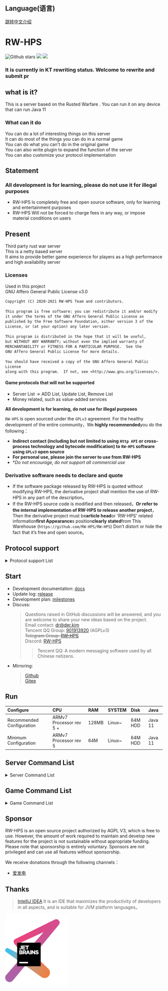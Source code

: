 ## Language(语言)  

[跳转中文介绍](README-CN.md)  

# RW-HPS
![Github stars](https://img.shields.io/github/stars/RW-HPS/RW-HPS.svg)
![](https://github.com/RW-HPS/RW-HPS/actions/workflows/gradle.yml/badge.svg?branch=master)
[![](https://jitpack.io/v/RW-HPS/RW-HPS.svg)](https://jitpack.io/#RW-HPS/RW-HPS)  

### **It is currently in KT rewriting status. Welcome to rewrite and submit pr**

## what is it?
This is a server based on the Rusted Warfare . You can run it on any device that can run Java 11
### What can it do
You can do a lot of interesting things on this server  
It can do most of the things you can do in a normal game  
You can do what you can't do in the original game  
You can also write plugin to expand the function of the server  
You can also customize your protocol implementation

## Statement
### All development is for learning, please do not use it for illegal purposes
- RW-HPS Is completely free and open source software, only for learning and entertainment purposes
- RW-HPS Will not be forced to charge fees in any way, or impose material conditions on users

## Present
Third party rust war server  
This is a netty based server  
It aims to provide better game experience for players as a high performance and high availability server

### Licenses
Used in this project  
GNU Affero General Public License v3.0
```
Copyright (C) 2020-2021 RW-HPS Team and contributors.

This program is free software: you can redistribute it and/or modify
it under the terms of the GNU Affero General Public License as
published by the Free Software Foundation, either version 3 of the
License, or (at your option) any later version.

This program is distributed in the hope that it will be useful,
but WITHOUT ANY WARRANTY; without even the implied warranty of
MERCHANTABILITY or FITNESS FOR A PARTICULAR PURPOSE.  See the
GNU Affero General Public License for more details.

You should have received a copy of the GNU Affero General Public License
along with this program.  If not, see <http://www.gnu.org/licenses/>.
```

#### Game protocols that will not be supported
- Server List -> ADD List, Update List, Remove List  
- Money related, such as value-added services  

**All development is for learning, do not use for illegal purposes** 

`RW-HPS` is open sourced under the `GPLv3` agreement. For the healthy development of the entire community，We **highly recommended**you do the following：

- **Indirect contact (including but not limited to using `Http API` or cross-process technology and bytecode modification) to `RW-HPS` software using `GPLv3` open source**
- **For personal use, please join the server to use from RW-HPS**
- **Do not encourage, do not support all commercial use*

### Derivative software needs to declare and quote

- If the software package released by RW-HPS is quoted without modifying RW-HPS, the derivative project shall mention the use of RW-HPS in any part of the description。
- If the RW-HPS source code is modified and then released，**Or refer to the internal implementation of RW-HPS to release another project**，Then the derivative project must be**article head**or 'RW-HPS' related information**first Appearance**s position**clearly stated**from This Warehouse (`https://github.com/RW-HPS/RW-HPS`) Don’t distort or hide the fact that it’s free and open source。

## Protocol support

<details>
  <summary>Protocol support List</summary>  

**Message**
- Team Chat
- All Chat
- Map location
- Forbidden words

**Game**
- Unit movement
- Game reconnection
- Custom map

**Ex**
- Loading plugins
- Player jump server(TODO)
- Map generation unit(TODO)

**Other**
- BanUUID
- BanIP

</details>

## Start
- Development documentation: [docs](docs/zh/README.md)  
- Update log: [release](https://github.com/RW-HPS/RW-HPS/releases)  
- Development plan: [milestones](https://github.com/RW-HPS/RW-HPS/milestones)  
- Discuss:
  > Questions raised in GitHub discussions will be answered, and you are welcome to share your new ideas based on the project.  
  > Email contact: dr@der.kim  
  > Tencent QQ Group: [901913920](https://qm.qq.com/cgi-bin/qm/qr?k=qhJ6ekYF9pD9jO6j8H2rZw8ePAVypoU0&jump_from=webapi) (AGPLv3)  
  > <del>Telegram Group: [RW-HPS](https://t.me/RW_HPS) </del>  
  > Discord: [RW-HPS](https://discord.gg/VwwxJhVG64)
  >> Tencent QQ: A modern messaging software used by all Chinese netizens.  
- Mirroring:
  > [Github](https://github.com/RW-HPS/RW-HPS)  
  > [Gitee](https://gitee.com/derdct/RW-HPS)

## Run

| Configure 		| CPU             | RAM 	| SYSTEM 			| Disk 	| Java      |
|:--- 		|:---             |:---     |:---           |:---       |:---       |
| Recommended Configuration 	| ARMv7 Processor rev 5 +  | 128MB      | Linux~  | 64M HDD  | Java 11   |
| Minimum Configuration 	| ARMv7 Processor rev 5  | 64M      | Linux~  | 64M HDD  | Java 11   |

## Server Command List
<details>
  <summary>Server Command List</summary>  

| Command 					 | Parameter 																						 | Information 									 |
|:--- 					 |:--- 																						 |:--- 									 |
| help 		              |                                                  										 | Get help 		 |
| start                  |                                                  										 | Turn on the server 						 |
| say 		      | &lt;TEXT&gt;                                                  										 | Send messages in the name of Server 				 |
| giveadmin                | &lt;PlayerSerialNumber&gt; 																 | Transfer Admin       		         |
| restart 			 | 																							 | Restart server 				 |
| gameover 				 |  	 | Restart The Game               				 |
| clearbanip          		 |                                                  										 | Clean up the banned IP               	 |
| admin          		 |&lt;add/remove&gt; &lt;PlayerSite&gt;                                                  										 | Set up admin               			 |
| clearbanuuid          		 |                               	   											 | Clear banned uuid               			 |
| clearbanall          		 |                               	   											 | Empty ban               			 |
| ban          		 | &lt;PlayerSerialNumber&gt;                                 	   											 | Ban someone               			 |
| mute          		 |  &lt;PlayerSerialNumber&gt;  &lt;Time/s&gt;                             	   											 | Forbid sb from speaking               			 |
| kick          		 |  &lt;PlayerSerialNumber&gt;  &lt;Time/s&gt;                             	   											 | Kick               			 |
| isafk          		 |  &lt;off/on&gt;                             	   											 | Whether to enable AFK               			 |
| plugins          		 |                               	   											 | View the list of plugins               			 |
| players          		 |                               	   											 | View player list               			 |
| kill          		 | &lt;PlayerSerialNumber&gt;                             	   											 | Kill the player               			 |
| clearmuteall          		 |                               	   											 | Unmute all               			 |
| maps          		 |                               	   											 | View Custom Map               			 |
| reloadmaps          		 |                               	   											 | Reload map               			 |
| stop          		 |                               	   											 | Stop the server               			 |
Sorry, maybe more commands have not been added because the document has no time to update
</details>


## Game Command List
<details>
  <summary>Game Command List</summary>  

| Command 			| Parameter 												 | Information 										 |
|:---           |:--- 												 |:--- 										 |
| help      |   | Get help 									 |
There are many commands not shown here. I suggest you test them yourself
</details>

## Sponsor
RW-HPS is an open source project authorized by AGPL V3, which is free to use. However, the amount of work required to maintain and develop new features for the project is not sustainable without appropriate funding.  
Please note that sponsorship is entirely voluntary. Sponsors are not privileged and can use all features without sponsorship.

We receive donations through the following channels：
+ [爱发电](https://afdian.net/@derdct)

## Thanks
> [IntelliJ IDEA](https://zh.wikipedia.org/zh-hans/IntelliJ_IDEA) It is an IDE that maximizes the productivity of developers in all aspects, and is suitable for JVM platform languages。

[<img src=".github/jetbrains-variant-3.png" width="200"/>](https://www.jetbrains.com/?from=rw-hps)